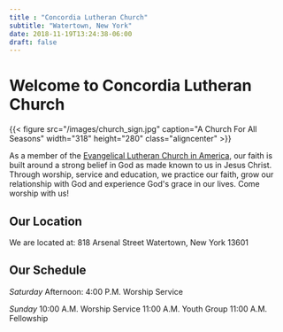 ```yaml
---
title : "Concordia Lutheran Church"
subtitle: "Watertown, New York"
date: 2018-11-19T13:24:38-06:00
draft: false
---
```


# Welcome to Concordia Lutheran Church

{{< figure src="/images/church_sign.jpg" caption="A Church For All Seasons" width="318" height="280" class="aligncenter" >}}

As a member of the [Evangelical Lutheran Church in America](https://www.elca.org), our faith is built around a strong belief in God as made known to us in Jesus Christ. Through worship, service and education, we practice our faith, grow our relationship with God and experience God's grace in our lives.  Come worship with us!

## Our Location
We are located at:
818 Arsenal Street
Watertown, New York 13601

## Our Schedule
*Saturday* Afternoon:
4:00 P.M. Worship Service

*Sunday*
10:00 A.M. Worship Service
11:00 A.M. Youth Group
11:00 A.M. Fellowship
